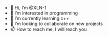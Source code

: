 - 👋 Hi, I’m @XLN-1
- 👀 I’m interested in programming
- 🌱 I’m currently learning c++
- 💞️ I’m looking to collaborate on new projects
- 📫 How to reach me, I will reach you

<!---
XLN-1/XLN-1 is a ✨ special ✨ repository because its `README.md` (this file) appears on your GitHub profile.
You can click the Preview link to take a look at your changes.
--->
